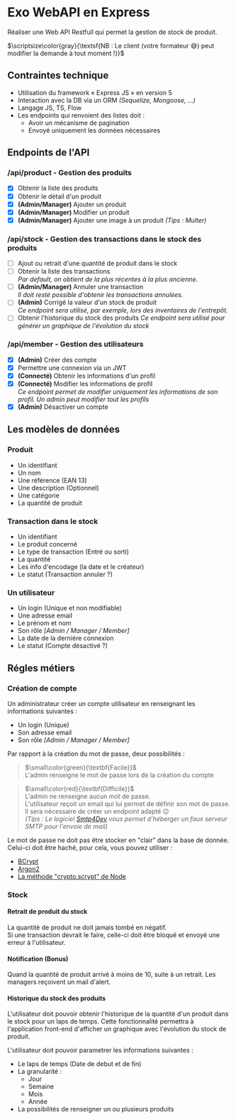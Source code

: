 # Exo WebAPI en Express

Réaliser une Web API Restfull qui permet la gestion de stock de produit.

$\scriptsize\color{gray}{\textsf{NB : Le client (votre formateur 😅) peut modifier la demande à tout moment !}}$

## Contraintes technique
- Utilisation du framework « Express JS » en version 5
- Interaction avec la DB via un ORM *(Sequelize, Mongoose, ...)*
- Langage JS, TS, Flow
- Les endpoints qui renvoient des listes doit : 
  - Avoir un mécanisme de pagination
  - Envoyé uniquement les données nécessaires

## Endpoints de l'API

### /api/product - Gestion des produits
- [x] Obtenir la liste des produits
- [x] Obtenir le détail d'un produit
- [x] **(Admin/Manager)** Ajouter un produit
- [x] **(Admin/Manager)** Modifier un produit
- [x] **(Admin/Manager)** Ajouter une image à un produit *(Tips : Multer)*

### /api/stock - Gestion des transactions dans le stock des produits
- [ ] Ajout ou retrait d'une quantité de produit dans le stock
- [ ] Obtenir la liste des transactions  
*Par default, on obtient de la plus récentes à la plus ancienne.*
- [ ] **(Admin/Manager)** Annuler une transaction  
*Il doit resté possible d'obtenir les transactions annulées.*
- [ ] **(Admin)** Corrigé la valeur d'un stock de produit  
*Ce endpoint sera utilisé, par exemple, lors des inventaires de l'entrepôt.*
- [ ] Obtenir l'historique du stock des produits 
*Ce endpoint sera utilisé pour générer un graphique de l'évolution du stock*

### /api/member - Gestion des utilisateurs 
- [x] **(Admin)** Créer des compte
- [x] Permettre une connexion via un JWT
- [x] **(Connecté)** Obtenir les informations d'un profil
- [x] **(Connecté)** Modifier les informations de profil  
*Ce endpoint permet de modifier uniquement les informations de son profil. Un admin peut modifier tout les profils*
- [x] **(Admin)** Désactiver  un compte

## Les modèles de données

### Produit
- Un identifiant
- Un nom
- Une référence (EAN 13)
- Une description (Optionnel)
- Une catégorie
- La quantité de produit

### Transaction dans le stock
- Un identifiant
- Le produit concerné
- Le type de transaction (Entré ou sorti)
- La quantité
- Les info d'encodage (la date et le créateur)
- Le statut (Transaction annuler ?)

### Un utilisateur
- Un login (Unique et non modifiable)
- Une adresse email
- Le prénom et nom
- Son rôle *[Admin / Manager / Member]*
- La date de la dernière connexion
- Le statut (Compte désactivé ?)

## Régles métiers

### Création de compte
Un administrateur créer un compte utilisateur en renseignant les informations suivantes : 
- Un login (Unique)
- Son adresse email
- Son rôle *[Admin / Manager / Member]*

Par rapport à la création du mot de passe, deux possibilités : 


> $\small\color{green}{\textbf{Facile}}$  
> L'admin renseigne le mot de passe lors de la création du compte

> $\small\color{red}{\textbf{Difficile}}$  
> L'admin ne renseigne aucun mot de passe.  
> L'utilisateur reçoit un email qui lui permet de définir son mot de passe.  
> Il sera nécessaire de créer un endpoint adapté :wink:  
> *(Tips : Le logiciel [Smtp4Dev](https://github.com/rnwood/smtp4dev) vous permet d'héberger un faux serveur SMTP pour l'envoie de mail)*

Le mot de passe ne doit pas être stocker en "clair" dans la base de donnée.  
Celui-ci doit être haché, pour cela, vous pouvez utiliser : 
- [BCrypt](https://www.npmjs.com/package/bcrypt)
- [Argon2](https://www.npmjs.com/package/argon2)
- [La méthode "crypto.scrypt" de Node](https://nodejs.org/api/crypto.html#cryptoscryptpassword-salt-keylen-options-callback)

### Stock

#### Retrait de produit du stock
La quantité de produit ne doit jamais tombé en négatif.  
Si une transaction devrait le faire, celle-ci doit être bloqué et envoyé une erreur à l'utilisateur.

#### Notification (Bonus)
Quand la quantité de produit arrivé à moins de 10, suite à un retrait. Les managers reçoivent un mail d'alert.

#### Historique du stock des produits
L'utilisateur doit pouvoir obtenir l'historique de la quantité d'un produit dans le stock pour un laps de temps. Cette fonctionnalité permettra à l'application front-end d'afficher un graphique avec l'évolution du stock de produit.

L'utilisateur doit pouvoir parametrer les informations suivantes :
- Le laps de temps (Date de debut et de fin)
- La granularité : 
  - Jour
  - Semaine
  - Mois
  - Année
- La possibilités de renseigner un ou plusieurs produits